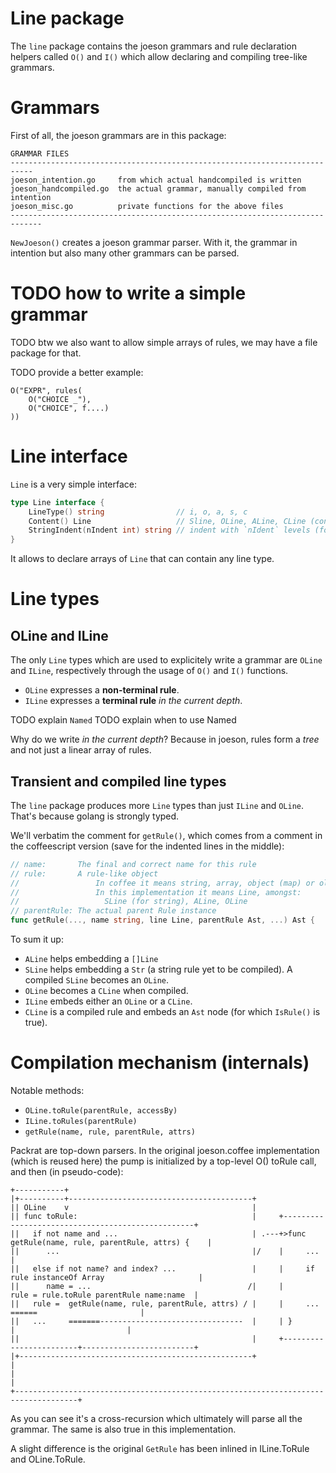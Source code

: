 # Line package 

The `line` package contains the joeson grammars and rule declaration helpers called `O()` 
and `I()` which allow declaring and compiling tree-like grammars.

# Grammars

First of all, the joeson grammars are in this package:

```
GRAMMAR FILES
---------------------------------------------------------------------------
joeson_intention.go     from which actual handcompiled is written
joeson_handcompiled.go  the actual grammar, manually compiled from intention
joeson_misc.go          private functions for the above files
-----------------------------------------------------------------------------
```

`NewJoeson()` creates a joeson grammar parser.
With it, the grammar in intention but also many other grammars can be parsed.

# TODO how to write a simple grammar

TODO btw we also want to allow simple arrays of rules, we may have a file package for that.

TODO provide a better example:
```
O("EXPR", rules(
    O("CHOICE _"),
    O("CHOICE", f....)
))
```

# Line interface

`Line` is a very simple interface:

```go
type Line interface {
	LineType() string                // i, o, a, s, c
	Content() Line                   // Sline, OLine, ALine, CLine (containing an Astnode)...
	StringIndent(nIndent int) string // indent with `nIdent` levels (for nested rules)
}
```

It allows to declare arrays of `Line` that can contain any line type.

# Line types

## OLine and ILine

The only `Line` types which are used to explicitely write a grammar are `OLine`
and `ILine`, respectively through the usage of `O()` and `I()` functions.

- `OLine` expresses a **non-terminal rule**.
- `ILine` expresses a **terminal rule** *in the current depth*.

TODO explain `Named`
TODO explain when to use Named

Why do we write *in the current depth*?
Because in joeson, rules form a *tree* and not just a linear array of rules.

## Transient and compiled line types

The `line` package produces more `Line` types than just `ILine` and `OLine`.
That's because golang is strongly typed.

We'll verbatim the comment for `getRule()`, which comes from a comment in the
coffeescript version (save for the indented lines in the middle):

```go
// name:       The final and correct name for this rule
// rule:       A rule-like object
//                 In coffee it means string, array, object (map) or oline
//                 In this implementation it means Line, amongst:
//                   SLine (for string), ALine, OLine
// parentRule: The actual parent Rule instance
func getRule(..., name string, line Line, parentRule Ast, ...) Ast {
```

To sum it up:

- `ALine` helps embedding a `[]Line`
- `SLine` helps embedding a `Str` (a string rule yet to be compiled). A compiled `SLine` becomes an `OLine`.
- `OLine` becomes a `CLine` when compiled.
- `ILine` embeds either an `OLine` or a `CLine`.
- `CLine` is a compiled rule and embeds an `Ast` node (for which `IsRule()` is true).

# Compilation mechanism (internals)

Notable methods:

* `OLine.toRule(parentRule, accessBy)`
* `ILine.toRules(parentRule)`
* `getRule(name, rule, parentRule, attrs)`

Packrat are top-down parsers. In the original joeson.coffee implementation (which is reused here)
the pump is initialized by a top-level O() toRule call, and then (in pseudo-code):

```
+-----------+
|+----------+-----------------------------------------+                            
|| OLine    v                                         |                            
|| func toRule:                                       |     +--------------------------------------------------+                          
||   if not name and ...                              | .---+>func getRule(name, rule, parentRule, attrs) {    |                          
||      ...                                           |/    |     ...                                          |                          
||   else if not name? and index? ...                 |     |     if rule instanceOf Array                     |                          
||      name = ...                                   /|     |         rule = rule.toRule parentRule name:name  |                          
||   rule =  getRule(name, rule, parentRule, attrs) / |     |     ...             ======                       |                          
||   ...     =======--------------------------------  |     | }                      |                         |  
||                                                    |     +------------------------+-------------------------+  
|+----------------------------------------------------+                              |
|                                                                                    |
+------------------------------------------------------------------------------------+
```

As you can see it's a cross-recursion which ultimately will parse all the
grammar. The same is also true in this implementation. 

A slight difference is the original `GetRule` has been inlined in ILine.ToRule and OLine.ToRule.

